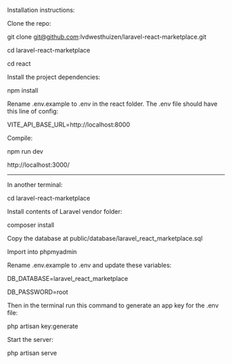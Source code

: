 Installation instructions:

Clone the repo:

git clone git@github.com:lvdwesthuizen/laravel-react-marketplace.git

cd laravel-react-marketplace

cd react

Install the project dependencies:

npm install

Rename .env.example to .env in the react folder. The .env file should have this line of config: 

VITE_API_BASE_URL=http://localhost:8000

Compile:

npm run dev

http://localhost:3000/

****

In another terminal: 

cd laravel-react-marketplace

Install contents of Laravel vendor folder:

composer install

Copy the database at public/database/laravel_react_marketplace.sql

Import into phpmyadmin

Rename .env.example to .env and update these variables:

DB_DATABASE=laravel_react_marketplace

DB_PASSWORD=root

Then in the terminal run this command to generate an app key for the .env file:

php artisan key:generate

Start the server:

php artisan serve
